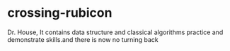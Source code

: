# crossing-rubicon
Dr. House, It contains data structure and classical algorithms practice and demonstrate skills.and there is now no turning back
